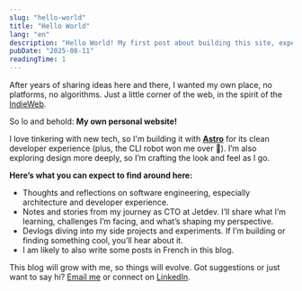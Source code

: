 ```yaml
---
slug: "hello-world"
title: "Hello World"
lang: "en"
description: "Hello World! My first post about building this site, experimenting with Astro & design, and what I’ll share here."
pubDate: "2025-08-11"
readingTime: 1
---
```

After years of sharing ideas here and there, I wanted my own place, no platforms, no algorithms. 
Just a little corner of the web, in the spirit of the [IndieWeb](https://indieweb.org/).

So lo and behold: **My own personal website!**

I love tinkering with new tech, so I'm building it with **[Astro](https://astro.build/)**
for its clean developer experience (plus, the CLI robot won me over 🤖). 
I’m also exploring design more deeply, so I’m crafting the look and feel as I go.

**Here’s what you can expect to find around here:**

- Thoughts and reflections on software engineering, especially architecture and developer experience.
- Notes and stories from my journey as CTO at Jetdev. I’ll share what I’m learning, challenges I’m facing, and what’s shaping my perspective.
- Devlogs diving into my side projects and experiments. If I’m building or finding something cool, you’ll hear about it.
- I am likely to also write some posts in French in this blog.

This blog will grow with me, so things will evolve. 
Got suggestions or just want to say hi? 
[Email me](mailto:hi@williamleemans.me) or connect on [LinkedIn](https://www.linkedin.com/in/wleemans).

